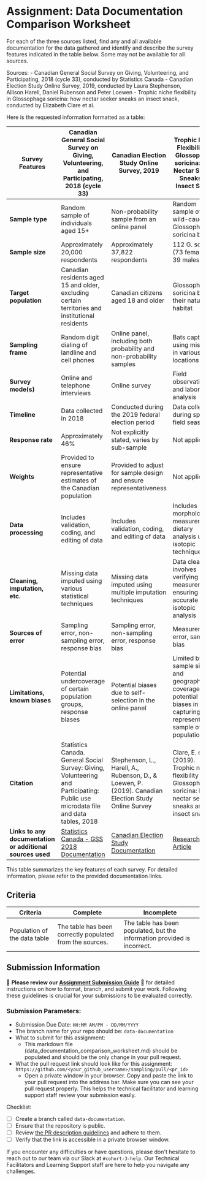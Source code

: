 # Assignment: Data Documentation Comparison Worksheet

For each of the three sources listed, find any and all available documentation for the data gathered and identify and describe the survey features indicated in the table below. Some may not be available for all sources.

Sources: - Canadian General Social Survey on Giving, Volunteering, and Participating, 2018 (cycle 33), conducted by Statistics Canada - Canadian Election Study Online Survey, 2019, conducted by Laura Stephenson, Allison Harell, Daniel Rubenson and Peter Loewen - Trophic niche flexibility in Glossophaga soricina: how nectar seeker sneaks an insect snack, conducted by Elizabeth Clare et al.

Here is the requested information formatted as a table:

| Survey Features                                | Canadian General Social Survey on Giving, Volunteering, and Participating, 2018 (cycle 33)          | Canadian Election Study Online Survey, 2019             | Trophic Niche Flexibility in Glossophaga soricina: How Nectar Seeker Sneaks an Insect Snack  |
|------------------------------------------------|----------------------------------------------------------------------------------------------------|---------------------------------------------------------|--------------------------------------------------------------------------------------------------------|
| **Sample type**                                | Random sample of individuals aged 15+       | Non-probability sample from an online panel	                      | Random sample of wild-caught Glossophaga soricina bats                                            |
| **Sample size**                                | Approximately 20,000 respondents                                                                   | Approximately 37,822 respondents                        | 112 G. soricina (73 females, 39 males)                                                      |
| **Target population**                          | Canadian residents aged 15 and older, excluding certain territories and institutional residents     | Canadian citizens aged 18 and older                     | Glossophaga soricina bats in their natural habitat                                                        |
| **Sampling frame**                             | Random digit dialing of landline and cell phones                                                   | Online panel, including both probability and non-probability samples | Bats captured using mist nets in various locations                                                        |
| **Survey mode(s)**                             | Online and telephone interviews                                                                    | Online survey                                           | Field observations and laboratory analysis                                                                |
| **Timeline**                                   | Data collected in 2018                                                                             | Conducted during the 2019 federal election period       | Data collected during specific field seasons                                                               |
| **Response rate**                              | Approximately 46%                                                                                  | Not explicitly stated, varies by sub-sample             | Not applicable                                                                                           |
| **Weights**                                    | Provided to ensure representative estimates of the Canadian population                             | Provided to adjust for sample design and ensure representativeness | Not applicable                                                                                           |
| **Data processing**                            | Includes validation, coding, and editing of data                                                   | Includes validation, coding, and editing of data        | Includes morphological measurements, dietary analysis using isotopic techniques                           |
| **Cleaning, imputation, etc.**                 | Missing data imputed using various statistical techniques                                          | Missing data imputed using multiple imputation techniques | Data cleaning involves verifying measurements, ensuring accurate isotopic analysis                         |
| **Sources of error**                           | Sampling error, non-sampling error, response bias                                                  | Sampling error, non-sampling error, response bias       | Measurement error, sampling bias                                                                         |
| **Limitations, known biases**                  | Potential undercoverage of certain population groups, response biases                              | Potential biases due to self-selection in the online panel | Limited by sample size and geographic coverage, potential biases in capturing a representative sample of the population |
| **Citation**                                   | Statistics Canada. General Social Survey: Giving, Volunteering and Participating: Public use microdata file and data tables, 2018 | Stephenson, L., Harell, A., Rubenson, D., & Loewen, P. (2019). Canadian Election Study Online Survey | Clare, E. et al. (2019). Trophic niche flexibility in Glossophaga soricina: how nectar seeker sneaks an insect snack       |
| **Links to any documentation or additional sources used** | [Statistics Canada - GSS 2018 Documentation](https://www23.statcan.gc.ca/imdb/p2SV.pl?Function=getSurvey&amp;SDDS=4430) | [Canadian Election Study Documentation](https://dataverse.harvard.edu/dataset.xhtml?persistentId=doi:10.7910/DVN/DUS88V) | [Research Article](https://besjournals.onlinelibrary.wiley.com/doi/full/10.1111/1365-2435.12192)                                                             |

This table summarizes the key features of each survey. For detailed information, please refer to the provided documentation links.

## Criteria

|Criteria|Complete|Incomplete|
|--------|----|----|
|Population of the data table|The table has been correctly populated from the sources.|The table has been populated, but the information provided is incorrect.|

## Submission Information

🚨 **Please review our [Assignment Submission Guide](https://github.com/UofT-DSI/onboarding/blob/main/onboarding_documents/submissions.md)** 🚨 for detailed instructions on how to format, branch, and submit your work. Following these guidelines is crucial for your submissions to be evaluated correctly.

### Submission Parameters:
* Submission Due Date: `HH:MM AM/PM - DD/MM/YYYY`
* The branch name for your repo should be: `data-documentation`
* What to submit for this assignment:
     * This markdown file (data_documentation_comparison_worksheet.md) should be populated and should be the only change in your pull request.
* What the pull request link should look like for this assignment: `https://github.com/<your_github_username>/sampling/pull/<pr_id>`
     * Open a private window in your browser. Copy and paste the link to your pull request into the address bar. Make sure you can see your pull request properly. This helps the technical facilitator and learning support staff review your submission easily.

Checklist:
- [ ] Create a branch called `data-documentation`.
- [ ] Ensure that the repository is public.
- [ ] Review [the PR description guidelines](https://github.com/UofT-DSI/onboarding/blob/main/onboarding_documents/submissions.md#guidelines-for-pull-request-descriptions) and adhere to them.
- [ ] Verify that the link is accessible in a private browser window.

If you encounter any difficulties or have questions, please don't hesitate to reach out to our team via our Slack at `#cohort-3-help`. Our Technical Facilitators and Learning Support staff are here to help you navigate any challenges.
